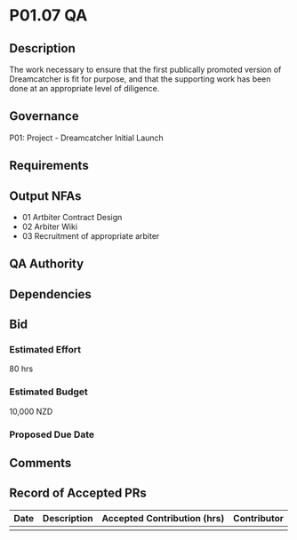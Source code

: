 # P01.07 QA

## Description

The work necessary to ensure that the first publically promoted version of Dreamcatcher is fit for purpose, and that the supporting work has been done at an appropriate level of diligence.

## Governance

P01: Project - Dreamcatcher Initial Launch 

## Requirements

## Output NFAs

- 01 Artbiter Contract Design
- 02 Arbiter Wiki
- 03 Recruitment of appropriate arbiter

## QA Authority

## Dependencies

## Bid 

### Estimated Effort

80 hrs

### Estimated Budget

10,000 NZD

### Proposed Due Date

## Comments 

## Record of Accepted PRs

| Date      | Description | Accepted Contribution (hrs) | Contributor |
| ----------- | ----------- | ----------- | ----------- |
|   |   |   | 




